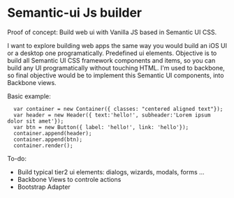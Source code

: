 # Semantic-ui Js builder
Proof of concept: Build web ui with Vanilla JS based in Semantic UI CSS. 

I want to explore building web apps the same way you would build an iOS UI or a desktop one programatically. Predefined ui elements.
Objective is to build all Semantic UI CSS framework components and items, so you can build any UI programatically without touching HTML.
I'm used to backbone, so final objective would be to implement this Semantic UI components, into Backbone views.

Basic example:

	  var container = new Container({ classes: "centered aligned text"});
	  var header = new Header({ text:'hello!', subheader:'Lorem ipsum dolor sit amet'});
	  var btn = new Button({ label: 'hello!', link: 'hello'});
	  container.append(header);
	  container.append(btn);
	  container.render();
	  
To-do:
- Build typical tier2 ui elements: dialogs, wizards, modals, forms ...
- Backbone Views to controle actions
- Bootstrap Adapter
		


